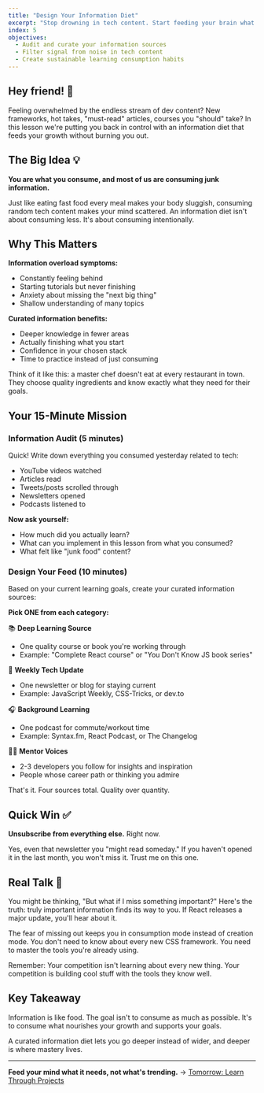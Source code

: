 ```yaml
---
title: "Design Your Information Diet"
excerpt: "Stop drowning in tech content. Start feeding your brain what it actually needs."
index: 5
objectives:
  - Audit and curate your information sources
  - Filter signal from noise in tech content
  - Create sustainable learning consumption habits
---
```


## Hey friend! 👋

Feeling overwhelmed by the endless stream of dev content? New frameworks, hot
takes, "must-read" articles, courses you "should" take? In this lesson we're
putting you back in control with an information diet that feeds your growth
without burning you out.

## The Big Idea 💡

**You are what you consume, and most of us are consuming junk information.**

Just like eating fast food every meal makes your body sluggish, consuming random
tech content makes your mind scattered. An information diet isn't about
consuming less. It's about consuming intentionally.

## Why This Matters

**Information overload symptoms:**

- Constantly feeling behind
- Starting tutorials but never finishing
- Anxiety about missing the "next big thing"
- Shallow understanding of many topics

**Curated information benefits:**

- Deeper knowledge in fewer areas
- Actually finishing what you start
- Confidence in your chosen stack
- Time to practice instead of just consuming

Think of it like this: a master chef doesn't eat at every restaurant in town.
They choose quality ingredients and know exactly what they need for their goals.

## Your 15-Minute Mission

### Information Audit (5 minutes)

Quick! Write down everything you consumed yesterday related to tech:

- YouTube videos watched
- Articles read
- Tweets/posts scrolled through
- Newsletters opened
- Podcasts listened to

**Now ask yourself:**

- How much did you actually learn?
- What can you implement in this lesson from what you consumed?
- What felt like "junk food" content?

### Design Your Feed (10 minutes)

Based on your current learning goals, create your curated information sources:

**Pick ONE from each category:**

📚 **Deep Learning Source**

- One quality course or book you're working through
- Example: "Complete React course" or "You Don't Know JS book series"

📰 **Weekly Tech Update**

- One newsletter or blog for staying current
- Example: JavaScript Weekly, CSS-Tricks, or dev.to

🎧 **Background Learning**

- One podcast for commute/workout time
- Example: Syntax.fm, React Podcast, or The Changelog

🧑‍🏫 **Mentor Voices**

- 2-3 developers you follow for insights and inspiration
- People whose career path or thinking you admire

That's it. Four sources total. Quality over quantity.

## Quick Win ✅

**Unsubscribe from everything else.** Right now.

Yes, even that newsletter you "might read someday." If you haven't opened it in
the last month, you won't miss it. Trust me on this one.

## Real Talk 💬

You might be thinking, "But what if I miss something important?" Here's the
truth: truly important information finds its way to you. If React releases a
major update, you'll hear about it.

The fear of missing out keeps you in consumption mode instead of creation mode.
You don't need to know about every new CSS framework. You need to master the
tools you're already using.

Remember: Your competition isn't learning about every new thing. Your
competition is building cool stuff with the tools they know well.

## Key Takeaway

Information is like food. The goal isn't to consume as much as possible. It's to
consume what nourishes your growth and supports your goals.

A curated information diet lets you go deeper instead of wider, and deeper is
where mastery lives.

---

**Feed your mind what it needs, not what's trending.** →
[Tomorrow: Learn Through Projects](./06-project-learning)
